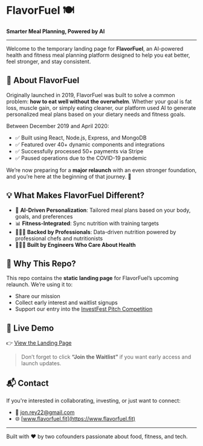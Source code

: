 # FlavorFuel 🍽️

**Smarter Meal Planning, Powered by AI**

---

Welcome to the temporary landing page for **FlavorFuel**, an AI-powered health and fitness meal planning platform designed to help you eat better, feel stronger, and stay consistent.

## 🚀 About FlavorFuel

Originally launched in 2019, FlavorFuel was built to solve a common problem: **how to eat well without the overwhelm**. Whether your goal is fat loss, muscle gain, or simply eating cleaner, our platform used AI to generate personalized meal plans based on your dietary needs and fitness goals.

Between December 2019 and April 2020:

- ✅ Built using React, Node.js, Express, and MongoDB
- ✅ Featured over 40+ dynamic components and integrations
- ✅ Successfully processed 50+ payments via Stripe
- ✅ Paused operations due to the COVID-19 pandemic

We’re now preparing for a **major relaunch** with an even stronger foundation, and you’re here at the beginning of that journey. 🙌

## 💡 What Makes FlavorFuel Different?

- 🧠 **AI-Driven Personalization**: Tailored meal plans based on your body, goals, and preferences
- 📊 **Fitness-Integrated**: Sync nutrition with training targets
- 👨🏾‍🍳 **Backed by Professionals**: Data-driven nutrition powered by professional chefs and nutritionists
- 🧑🏽‍💻 **Built by Engineers Who Care About Health**

## 📍 Why This Repo?

This repo contains the **static landing page** for FlavorFuel’s upcoming relaunch. We’re using it to:

- Share our mission
- Collect early interest and waitlist signups
- Support our entry into the [InvestFest Pitch Competition](https://investfest.com/pitch-competition/)

## 🔗 Live Demo

👉 [View the Landing Page](https://jreynolds4.github.io/flavor-fuel-landing/)

> Don’t forget to click **“Join the Waitlist”** if you want early access and launch updates.

## 📬 Contact

If you're interested in collaborating, investing, or just want to connect:

- 📧 jon.rey22@gmail.com
- 🌐 [www.flavorfuel.fit](https://www.flavorfuel.fit)

---

Built with ❤️ by two cofounders passionate about food, fitness, and tech.
